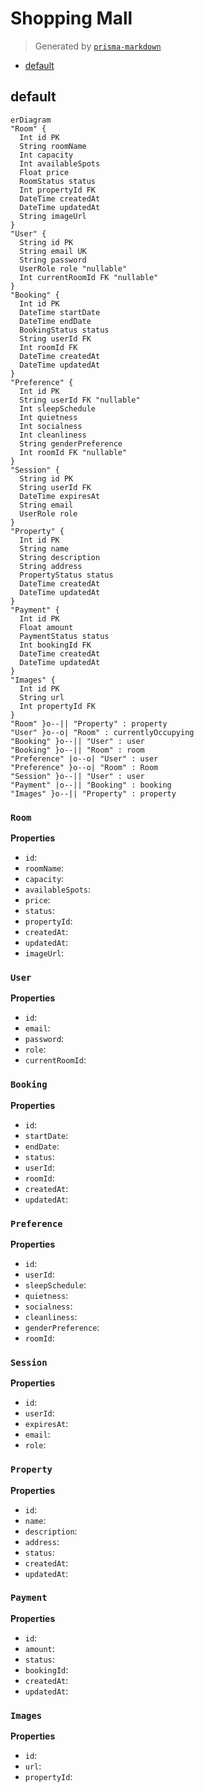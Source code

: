 # Shopping Mall
> Generated by [`prisma-markdown`](https://github.com/samchon/prisma-markdown)

- [default](#default)

## default
```mermaid
erDiagram
"Room" {
  Int id PK
  String roomName
  Int capacity
  Int availableSpots
  Float price
  RoomStatus status
  Int propertyId FK
  DateTime createdAt
  DateTime updatedAt
  String imageUrl
}
"User" {
  String id PK
  String email UK
  String password
  UserRole role "nullable"
  Int currentRoomId FK "nullable"
}
"Booking" {
  Int id PK
  DateTime startDate
  DateTime endDate
  BookingStatus status
  String userId FK
  Int roomId FK
  DateTime createdAt
  DateTime updatedAt
}
"Preference" {
  Int id PK
  String userId FK "nullable"
  Int sleepSchedule
  Int quietness
  Int socialness
  Int cleanliness
  String genderPreference
  Int roomId FK "nullable"
}
"Session" {
  String id PK
  String userId FK
  DateTime expiresAt
  String email
  UserRole role
}
"Property" {
  Int id PK
  String name
  String description
  String address
  PropertyStatus status
  DateTime createdAt
  DateTime updatedAt
}
"Payment" {
  Int id PK
  Float amount
  PaymentStatus status
  Int bookingId FK
  DateTime createdAt
  DateTime updatedAt
}
"Images" {
  Int id PK
  String url
  Int propertyId FK
}
"Room" }o--|| "Property" : property
"User" }o--o| "Room" : currentlyOccupying
"Booking" }o--|| "User" : user
"Booking" }o--|| "Room" : room
"Preference" |o--o| "User" : user
"Preference" }o--o| "Room" : Room
"Session" }o--|| "User" : user
"Payment" |o--|| "Booking" : booking
"Images" }o--|| "Property" : property
```

### `Room`

**Properties**
  - `id`: 
  - `roomName`: 
  - `capacity`: 
  - `availableSpots`: 
  - `price`: 
  - `status`: 
  - `propertyId`: 
  - `createdAt`: 
  - `updatedAt`: 
  - `imageUrl`: 

### `User`

**Properties**
  - `id`: 
  - `email`: 
  - `password`: 
  - `role`: 
  - `currentRoomId`: 

### `Booking`

**Properties**
  - `id`: 
  - `startDate`: 
  - `endDate`: 
  - `status`: 
  - `userId`: 
  - `roomId`: 
  - `createdAt`: 
  - `updatedAt`: 

### `Preference`

**Properties**
  - `id`: 
  - `userId`: 
  - `sleepSchedule`: 
  - `quietness`: 
  - `socialness`: 
  - `cleanliness`: 
  - `genderPreference`: 
  - `roomId`: 

### `Session`

**Properties**
  - `id`: 
  - `userId`: 
  - `expiresAt`: 
  - `email`: 
  - `role`: 

### `Property`

**Properties**
  - `id`: 
  - `name`: 
  - `description`: 
  - `address`: 
  - `status`: 
  - `createdAt`: 
  - `updatedAt`: 

### `Payment`

**Properties**
  - `id`: 
  - `amount`: 
  - `status`: 
  - `bookingId`: 
  - `createdAt`: 
  - `updatedAt`: 

### `Images`

**Properties**
  - `id`: 
  - `url`: 
  - `propertyId`: 